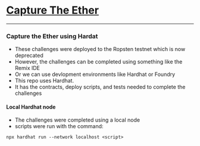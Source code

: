# [Capture The Ether](https://capturetheether.com/challenges/)

---

### Capture the Ether using Hardat
- These challenges were deployed to the Ropsten testnet which is now deprecated
- However, the challenges can be completed using something like the Remix IDE
- Or we can use devlopment environments like Hardhat or Foundry
- This repo uses Hardhat.
- It has the contracts, deploy scripts, and tests needed to complete the challenges

#### Local Hardhat node
- The challenges were completed using a local node
- scripts were run with the command:
```
npx hardhat run --network localhost <script>
```